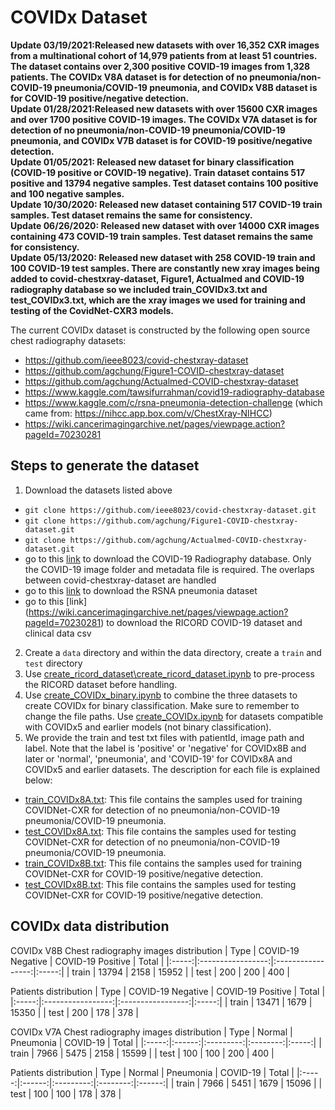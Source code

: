 # COVIDx Dataset
**Update 03/19/2021:Released new datasets with over 16,352 CXR images from a multinational cohort of 14,979 patients from at least 51 countries. The dataset contains over 2,300 positive COVID-19 images from 1,328 patients. The COVIDx V8A dataset is for detection of no pneumonia/non-COVID-19 pneumonia/COVID-19 pneumonia, and COVIDx V8B dataset is for COVID-19 positive/negative detection.**\
**Update 01/28/2021:Released new datasets with over 15600 CXR images and over 1700 positive COVID-19 images. The COVIDx V7A dataset is for detection of no pneumonia/non-COVID-19 pneumonia/COVID-19 pneumonia, and COVIDx V7B dataset is for COVID-19 positive/negative detection.**\
**Update 01/05/2021: Released new dataset for binary classification (COVID-19 positive or COVID-19 negative). Train dataset contains 517 positive and 13794 negative samples. Test dataset contains 100 positive and 100 negative samples.**\
**Update 10/30/2020: Released new dataset containing 517 COVID-19 train samples. Test dataset remains the same for consistency.**\
**Update 06/26/2020: Released new dataset with over 14000 CXR images containing 473 COVID-19 train samples. Test dataset remains the same for consistency.**\
**Update 05/13/2020: Released new dataset with 258 COVID-19 train and 100 COVID-19 test samples. There are constantly new xray images being added to covid-chestxray-dataset, Figure1, Actualmed and COVID-19 radiography database so we included train_COVIDx3.txt and test_COVIDx3.txt, which are the xray images we used for training and testing of the CovidNet-CXR3 models.**

The current COVIDx dataset is constructed by the following open source chest radiography datasets:
* https://github.com/ieee8023/covid-chestxray-dataset
* https://github.com/agchung/Figure1-COVID-chestxray-dataset
* https://github.com/agchung/Actualmed-COVID-chestxray-dataset
* https://www.kaggle.com/tawsifurrahman/covid19-radiography-database
* https://www.kaggle.com/c/rsna-pneumonia-detection-challenge (which came from: https://nihcc.app.box.com/v/ChestXray-NIHCC)
* https://wiki.cancerimagingarchive.net/pages/viewpage.action?pageId=70230281

<!--We especially thank the Radiological Society of North America, National Institutes of Health, Figure1, Actualmed, M.E.H. Chowdhury et al., Dr. Joseph Paul Cohen and the team at MILA involved in the COVID-19 image data collection project for making data available to the global community.-->

## Steps to generate the dataset

1. Download the datasets listed above
 * `git clone https://github.com/ieee8023/covid-chestxray-dataset.git`
 * `git clone https://github.com/agchung/Figure1-COVID-chestxray-dataset.git`
 * `git clone https://github.com/agchung/Actualmed-COVID-chestxray-dataset.git`
 * go to this [link](https://www.kaggle.com/tawsifurrahman/covid19-radiography-database) to download the COVID-19 Radiography database. Only the COVID-19 image folder and metadata file is required. The overlaps between covid-chestxray-dataset are handled
 * go to this [link](https://www.kaggle.com/c/rsna-pneumonia-detection-challenge/data) to download the RSNA pneumonia dataset
 * go to this [link] (https://wiki.cancerimagingarchive.net/pages/viewpage.action?pageId=70230281) to download the RICORD COVID-19 dataset and clinical data csv
2. Create a `data` directory and within the data directory, create a `train` and `test` directory
3. Use [create\_ricord\_dataset\\create\_ricord\_dataset.ipynb](../create_ricord_dataset/create_ricord_dataset.ipynb) to pre-process the RICORD dataset before handling.
3. Use [create\_COVIDx\_binary.ipynb](../create_COVIDx_binary.ipynb) to combine the three datasets to create COVIDx for binary classification. Make sure to remember to change the file paths. Use [create\_COVIDx.ipynb](../create_COVIDx.ipynb) for datasets compatible with COVIDx5 and earlier models (not binary classification).
4. We provide the train and test txt files with patientId, image path and label. Note that the label is 'positive' or 'negative' for COVIDx8B and later or 'normal', 'pneumonia', and 'COVID-19' for COVIDx8A and COVIDx5 and earlier datasets. The description for each file is explained below:
 * [train\_COVIDx8A.txt](../labels/train_COVIDx8A.txt): This file contains the samples used for training COVIDNet-CXR for detection of no pneumonia/non-COVID-19 pneumonia/COVID-19 pneumonia.
 * [test\_COVIDx8A.txt](../labels/test_COVIDx8A.txt): This file contains the samples used for testing COVIDNet-CXR for detection of no pneumonia/non-COVID-19 pneumonia/COVID-19 pneumonia.
 * [train\_COVIDx8B.txt](../labels/train_COVIDx8B.txt): This file contains the samples used for training COVIDNet-CXR for COVID-19 positive/negative detection.
 * [test\_COVIDx8B.txt](../labels/test_COVIDx8B.txt): This file contains the samples used for testing COVIDNet-CXR for COVID-19 positive/negative detection.

## COVIDx data distribution
COVIDx V8B
Chest radiography images distribution
|  Type | COVID-19 Negative | COVID-19 Positive | Total |
|:-----:|:-----------------:|:-----------------:|:-----:|
| train |       13794       |        2158       | 15952 |
|  test |        200        |        200        |  400  |

Patients distribution
|  Type | COVID-19 Negative | COVID-19 Positive | Total |
|:-----:|:-----------------:|:-----------------:|:-----:|
| train |       13471       |        1679       | 15350 |
|  test |        200        |         178       |  378  |


COVIDx V7A 
Chest radiography images distribution
|  Type | Normal | Pneumonia | COVID-19 | Total |
|:-----:|:------:|:---------:|:--------:|:-----:|
| train |  7966  |    5475   |   2158   | 15599 |
|  test |   100  |     100   |   200    |   400 |

Patients distribution
|  Type | Normal | Pneumonia | COVID-19 |  Total |
|:-----:|:------:|:---------:|:--------:|:------:|
| train |  7966  |    5451   |   1679   |  15096 |
|  test |   100  |     100   |    178   |    378 |
